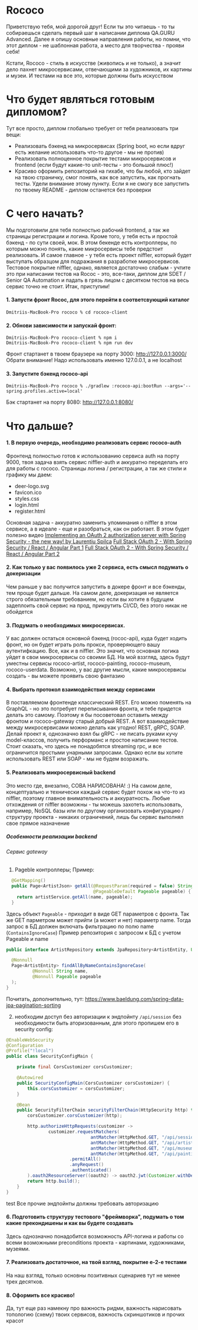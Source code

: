 # Rococo

Приветствую тебя, мой дорогой друг!
Если ты это читаешь - то ты собираешься сделать первый шаг в написании диплома QA.GURU Advanced.
Далее я опишу основные направления работы, но помни, что этот диплом - не шаблонная работа, а место
для творчества - прояви себя!

Кстати, Rococo - стиль в искусстве (живопись и не только), а значит дело пахнет микросервисами, 
отвечающими за художников, их картины и музеи. И тестами на все это, которые должны быть искусством

# Что будет являться готовым дипломом?

Тут все просто, диплом глобально требует от тебя реализовать три вещи:

- Реализовать бэкенд на микросервисах (Spring boot, но если вдруг есть желание использовать что-то другое - мы не против)
- Реализовать полноценное покрытие тестами микросервисов и frontend (если будут какие-то
  unit-тесты - это большой плюс!)
- Красиво оформить репозиторий на гихабе, что бы любой, кто зайдет на твою страничку, смог понять,
  как все запустить, как прогнать тесты. Удели внимание этому пункту. Если я не смогу все запустить по твоему README - диплом останется без проверки

# С чего начать?

Мы подготовили для тебя полностью рабочий frontend, а так же страницы регистрации и логина. Кроме
того, у тебя есть и простой бэкенд - по сути своей, мок. В этом бекенде есть контроллеры, по которым
можно понять, какие микросервисы тебе предстоит реализовать. И самое главное - у тебя есть проект
niffler, который будет выступать образцом для подражания в разработке микросервисов. Тестовое
покрытие niffler, однако, является достаточно слабым - учтите это при написании тестов на Rococ - это,
все-таки, диплом для SDET / Senior QA Automation и падать в грязь лицом с десятком тестов на весь сервис
точно не стоит. Итак, приступим!

#### 1. Запусти фронт Rococ, для этого перейти в соответсвующий каталог

```posh
Dmitriis-MacBook-Pro rococo % cd rococo-client
```

#### 2. Обнови зависимости и запускай фронт:

```posh
Dmitriis-MacBook-Pro rococo-client % npm i
Dmitriis-MacBook-Pro rococo-client % npm run dev
```

Фронт стартанет в твоем браузере на порту 3000: http://127.0.0.1:3000/
Обрати внимание! Надо использовать именно 127.0.0.1, а не localhost

#### 3. Запустите бэкенд rococo-api

```posh
Dmitriis-MacBook-Pro rococo % ./gradlew :rococo-api:bootRun --args='--spring.profiles.active=local'
```

Бэк стартанет на порту 8080: http://127.0.0.1:8080/

# Что дальше?

#### 1. В первую очередь, необходимо реализовать сервис rococo-auth

Фронтенд полностью готов к использованию сервиса auth на порту 9000,
твоя задача взять сервис niffler-auth и аккуратно переделать его для работы с rococo.
Страницы логина / регистрации, а так же стили и графику мы даем:

- deer-logo.svg
- favicon.ico
- styles.css
- login.html
- register.html

Основная задача - аккуратно заменить упоминания о niffler в этом сервисе, а в идеале - еще и
разобраться, как он работает. В этом будет полезно
видео
[Implementing an OAuth 2 authorization server with Spring Security - the new way! by Laurentiu Spilca](https://youtu.be/DaUGKnA7aro)
[Full Stack OAuth 2 - With Spring Security / React / Angular Part 1](https://youtu.be/SfNIjS_2H4M)
[Full Stack OAuth 2 - With Spring Security / React / Angular Part 2](https://youtu.be/3bGer6-6mdY)

#### 2. Как только у вас появилось уже 2 сервиса, есть смысл подумать о докеризации

Чем раньше у ваc получится запустить в докере фронт и все бэкенды, тем проще будет дальше.
На самом деле, докеризация не является строго обязательным требованием, но если вы хотите в будущем
задеплоить свой сервис на прод, прикрутить CI/CD, без этого никак не обойдется

#### 3. Подумать о необходимых микросервисах.

У вас должен остаться основной бэкенд (rococ-api), куда будет ходить фронт, но он будет играть роль прокси,
проверяющего вашу аутентифкацию. Все, как и в niffler. Это значит, что основная логика уйдет в свои
микросервисы со своими БД. На мой вззгляд, здесь будут уместны сервисы rococo-artist,
rococo-painting, rococo-museum, rococo-userdata. Возможно, у вас другие мысли, какие микросервисы создать - вы
можете проявить свою фантазию

#### 4. Выбрать протокол взаимодействия между сервисами

В поставляемом фронтенде классический REST. Его можно поменять на GraphQL - но это потребует
переписывания фронта, и тебе придется делать это самому. Поэтому я бы посоветовал оставить между
фронтом и rococo-gateway старый добрый REST. А вот взаимодействие между микросервисами можно
делать как угодно! REST, gRPC, SOAP. Делай проект я, однозначно взял бы gRPC - не писать руками кучу
model-классов, получить перформанс и простое написание тестов. Стоит сказать, что здесь не
понадобятся streaming rpc, и все ограничится простыми унарными запросами. Однако если вы хотите
использовать REST или SOAP - мы не будем возражать.

#### 5. Реализовать микросервисный backend

Это место где, внезапно, СОВА НАРИСОВАНА! :)
На самом деле, концептуально и технически каждый сервис будет похож на что-то из niffler, поэтому
главное внимательность и аккуратность. Любые отхождения от niffler возможны - ты можешь захотеть
использовать, например, NoSQL базы или по другому организовать конфигурацию / структуру проекта -
никаких ограничений, лишь бы сервис выполнял свое прямое назначение

##### Особенности реализации backend

###### Сервис gateway

1) Pageble контроллеры;
Пример:
```java
  @GetMapping()
  public Page<ArtistJson> getAll(@RequestParam(required = false) String name,
                                 @PageableDefault Pageable pageable) {
    return artistService.getAll(name, pageable);
  }
```
Здесь объект `Pageable` - приходит в виде GET параметров с фронта. 
Так же GET парметром может прийти (а может и нет) параметр name. Тогда запрос в БД должен включать фильтрацию по полю name (`ContainsIgnoreCase`)
Пример репозитория с запросом к БД с учетом Pageable и name
```java
public interface ArtistRepository extends JpaRepository<ArtistEntity, UUID> {

  @Nonnull
  Page<ArtistEntity> findAllByNameContainsIgnoreCase(
          @Nonnull String name,
          @Nonnull Pageable pageable
  );
}
```
Почитать, дополнительно, тут: https://www.baeldung.com/spring-data-jpa-pagination-sorting


2) необходим доступ без авторизации к эндпойнту `/api/session` без необходимости быть
аторизованным, для этого пропишем его в security config:
```java
@EnableWebSecurity
@Configuration
@Profile("!local")
public class SecurityConfigMain {

    private final CorsCustomizer corsCustomizer;

    @Autowired
    public SecurityConfigMain(CorsCustomizer corsCustomizer) {
        this.corsCustomizer = corsCustomizer;
    }

    @Bean
    public SecurityFilterChain securityFilterChain(HttpSecurity http) throws Exception {
        corsCustomizer.corsCustomizer(http);

        http.authorizeHttpRequests(customizer ->
                customizer.requestMatchers(
                                antMatcher(HttpMethod.GET, "/api/session"),
                                antMatcher(HttpMethod.GET, "/api/artist/**"),
                                antMatcher(HttpMethod.GET, "/api/museum/**"),
                                antMatcher(HttpMethod.GET, "/api/painting/**"))
                        .permitAll()
                        .anyRequest()
                        .authenticated()
        ).oauth2ResourceServer((oauth2) -> oauth2.jwt(Customizer.withDefaults()));
        return http.build();
    }
}
```
test
Все прочие эндпойнты должны требовать авторизацию

#### 6. Подготовить структуру тестового "фреймворка", подумать о том какие прекондишены и как вы будете создавать

Здесь однозначно понадобится возможность API-логина и работы со всеми возможными preconditions проекта - картинами,
художниками, музеями. 

#### 7. Реализовать достаточное, на твой взгляд, покрытие e-2-e тестами

На наш взгляд, только основны позитивных сценариев тут не менее трех десятков.

#### 8. Оформить все красиво!

Да, тут еще раз намекну про важность ридми, важность нарисовать топологию (схему) твоих сервисов, важность скриншотиков и прочих красот












